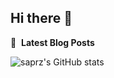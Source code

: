## Hi there 👋
📕 &nbsp;**Latest Blog Posts**
<!-- BLOG-POST-LIST:START -->
<!-- BLOG-POST-LIST:END -->


![saprz's GitHub stats](https://github-readme-stats.vercel.app/api?username=saprz&show_icons=true&theme=buefy)

